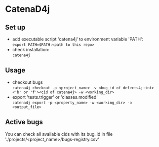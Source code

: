 # CatenaD4j
## Set up
* add executable script 'catena4j' to environment variable 'PATH':  
`export PATH=$PATH:<path to this repo>`  
* check installation:  
`catena4j`  
## Usage  
* checkout bugs  
`catena4j checkout -p <project_name> -v <bug_id of defects4j:int><'b' or 'f'><cid of catena4j> -w <working_dir>`
* export 'tests.trigger' or 'classes.modified'  
`catena4j export -p <property_name> -w <working_dir> -o <output_file>`  
## Active bugs  
You can check all available cids with its bug_id in file './projects/<project_name>/bugs-registry.csv'  
